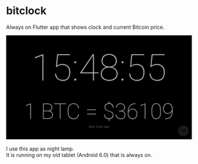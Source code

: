# bitclock
Always on Flutter app that shows clock and current Bitcoin price.

![alt text](https://github.com/yuralife/bitclock/blob/main/extra_data/v1.0.0.png?raw=true)

I use this app as night lamp.\
It is running on my old tablet (Android 6.0) that is always on.
